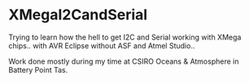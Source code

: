 # XMegaI2CandSerial
Trying to learn how the hell to get I2C and Serial working with XMega chips.. with AVR Eclipse without ASF and Atmel Studio..

Work done mostly during my time at CSIRO Oceans & Atmosphere in Battery Point Tas.

